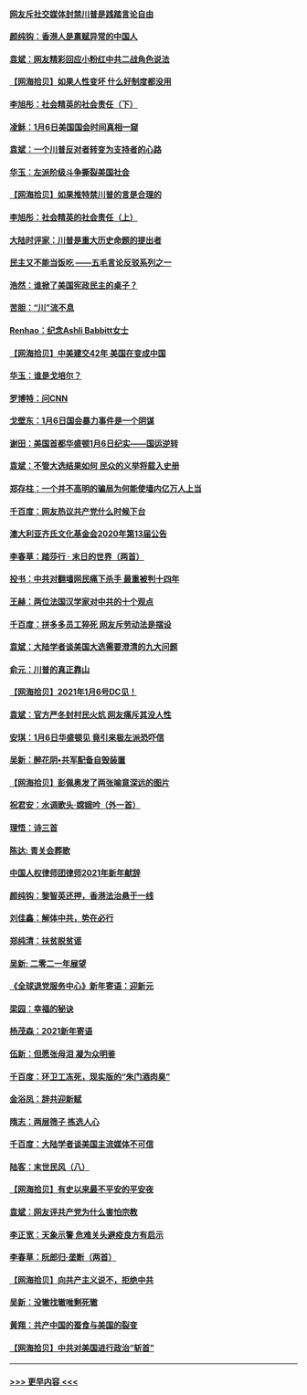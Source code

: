 #### [网友斥社交媒体封禁川普是践踏言论自由](../pages/nsc993/n12687482.md?t=01150701) 
#### [颜纯钩：香港人是禀赋异常的中国人](../pages/nsc993/n12685142.md?t=01150701) 
#### [袁斌：网友精彩回应小粉红中共二战角色说法](../pages/nsc993/n12684994.md?t=01150701) 
#### [【网海拾贝】如果人性变坏 什么好制度都没用](../pages/nsc993/n12683000.md?t=01150701) 
#### [李旭彤：社会精英的社会责任（下）](../pages/nsc993/n12680604.md?t=01150701) 
#### [凌稣：1月6日美国国会时间真相一窥](../pages/nsc993/n12682780.md?t=01150701) 
#### [袁斌：一个川普反对者转变为支持者的心路](../pages/nsc993/n12682700.md?t=01150701) 
#### [华玉：左派阶级斗争撕裂美国社会](../pages/nsc993/n12681226.md?t=01150701) 
#### [【网海拾贝】如果推特禁川普的言是合理的](../pages/nsc993/n12681232.md?t=01150701) 
#### [李旭彤：社会精英的社会责任（上）](../pages/nsc993/n12680501.md?t=01150701) 
#### [大陆时评家：川普是重大历史命题的提出者](../pages/nsc993/n12679904.md?t=01150701) 
#### [民主又不能当饭吃 ——五毛言论反驳系列之一](../pages/nsc993/n12679877.md?t=01150701) 
#### [浩然：谁掀了美国宪政民主的桌子？](../pages/nsc993/n12679850.md?t=01150701) 
#### [苦胆：“川”流不息](../pages/nsc993/n12678388.md?t=01150701) 
#### [Renhao：纪念Ashli Babbitt女士](../pages/nsc993/n12678359.md?t=01150701) 
#### [【网海拾贝】中美建交42年 美国在变成中国](../pages/nsc993/n12678324.md?t=01150701) 
#### [华玉：谁是戈培尔？](../pages/nsc993/n12677515.md?t=01150701) 
#### [罗博特：问CNN](../pages/nsc993/n12677172.md?t=01150701) 
#### [戈壁东：1月6日国会暴力事件是一个阴谋](../pages/nsc993/n12674639.md?t=01150701) 
#### [谢田：美国首都华盛顿1月6日纪实——国运逆转](../pages/nsc993/n12673190.md?t=01150701) 
#### [袁斌：不管大选结果如何 民众的义举将载入史册](../pages/nsc993/n12672787.md?t=01150701) 
#### [郑存柱：一个并不高明的骗局为何能使墙内亿万人上当](../pages/nsc993/n12671449.md?t=01150701) 
#### [千百度：网友热议共产党什么时候下台](../pages/nsc993/n12670442.md?t=01150701) 
#### [澳大利亚齐氏文化基金会2020年第13届公告](../pages/nsc993/n12670273.md?t=01150701) 
#### [李春草：踏莎行 · 末日的世界（两首）](../pages/nsc993/n12670253.md?t=01150701) 
#### [投书：中共对翻墙网民痛下杀手 最重被判十四年](../pages/nsc993/n12670190.md?t=01150701) 
#### [王赫：两位法国汉学家对中共的十个观点](../pages/nsc993/n12669593.md?t=01150701) 
#### [千百度：拼多多员工猝死 网友斥劳动法是摆设](../pages/nsc993/n12668081.md?t=01150701) 
#### [袁斌：大陆学者谈美国大选需要澄清的九大问题](../pages/nsc993/n12668023.md?t=01150701) 
#### [俞元：川普的真正靠山](../pages/nsc993/n12668000.md?t=01150701) 
#### [【网海拾贝】2021年1月6号DC见！](../pages/nsc993/n12664957.md?t=01150701) 
#### [袁斌：官方严冬封村民火炕 网友痛斥其没人性](../pages/nsc993/n12664882.md?t=01150701) 
#### [安琪：1月6日华盛顿见 竟引来极左派恐吓信](../pages/nsc993/n12664831.md?t=01150701) 
#### [吴新：醉花阴•共军配备自毁装置](../pages/nsc993/n12664766.md?t=01150701) 
#### [【网海拾贝】彭佩奥发了两张喻意深远的图片](../pages/nsc993/n12663515.md?t=01150701) 
#### [祝君安：水调歌头·嫦娥吟（外一首）](../pages/nsc993/n12663345.md?t=01150701) 
#### [理悟：诗三首](../pages/nsc993/n12663334.md?t=01150701) 
#### [陈达: 青关会葬歌](../pages/nsc993/n12663305.md?t=01150701) 
#### [中国人权律师团律师2021年新年献辞](../pages/nsc993/n12661792.md?t=01150701) 
#### [颜纯钩：黎智英还押，香港法治悬于一线](../pages/nsc993/n12661371.md?t=01150701) 
#### [刘佳鑫：解体中共，势在必行](../pages/nsc993/n12661335.md?t=01150701) 
#### [郑纯清：扶贫脱贫谣](../pages/nsc993/n12658729.md?t=01150701) 
#### [吴新: 二零二一年展望](../pages/nsc993/n12658664.md?t=01150701) 
#### [《全球退党服务中心》新年寄语：迎新元](../pages/nsc993/n12658408.md?t=01150701) 
#### [梁园：幸福的秘诀](../pages/nsc993/n12658061.md?t=01150701) 
#### [杨茂森：2021新年寄语](../pages/nsc993/n12658128.md?t=01150701) 
#### [伍新：但愿张母泪 凝为众明鉴](../pages/nsc993/n12656861.md?t=01150701) 
#### [千百度：环卫工冻死，现实版的“朱门酒肉臭”](../pages/nsc993/n12655588.md?t=01150701) 
#### [金浴凤：辞共迎新赋](../pages/nsc993/n12653369.md?t=01150701) 
#### [隋志：两层筛子 拣选人心](../pages/nsc993/n12653341.md?t=01150701) 
#### [千百度：大陆学者谈美国主流媒体不可信](../pages/nsc993/n12651269.md?t=01150701) 
#### [陆客：末世民风（八）](../pages/nsc993/n12648233.md?t=01150701) 
#### [【网海拾贝】有史以来最不平安的平安夜](../pages/nsc993/n12647164.md?t=01150701) 
#### [袁斌：网友评共产党为什么害怕宗教](../pages/nsc993/n12647003.md?t=01150701) 
#### [李正宽：天象示警 危难关头避疫良方有启示](../pages/nsc993/n12646262.md?t=01150701) 
#### [李春草：阮郎归‧垄断（两首）](../pages/nsc993/n12646302.md?t=01150701) 
#### [【网海拾贝】向共产主义说不，拒绝中共](../pages/nsc993/n12645941.md?t=01150701) 
#### [吴新：没辙找辙唯剩死辙](../pages/nsc993/n12643919.md?t=01150701) 
#### [黄翔：共产中国的蚕食与美国的裂变](../pages/nsc993/n12643727.md?t=01150701) 
#### [【网海拾贝】中共对美国进行政治“斩首”](../pages/nsc993/n12642290.md?t=01150701) 

----
#### [ >>> 更早内容 <<< ](../indexes/nsc993-earlier.md)
